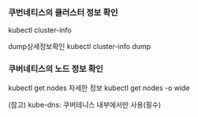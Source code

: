 
### 쿠번네티스의 클러스터 정보 확인
  kubectl cluster-info

dump상세정보확인
  kubectl cluster-info dump
  
### 쿠버네티스의 노드 정보 확인
  kubectl get nodes
자세한 정보
  kubectl get nodes -o wide
  
  (참고)
  kube-dns: 쿠버테니스 내부에서만 사용(필수)
